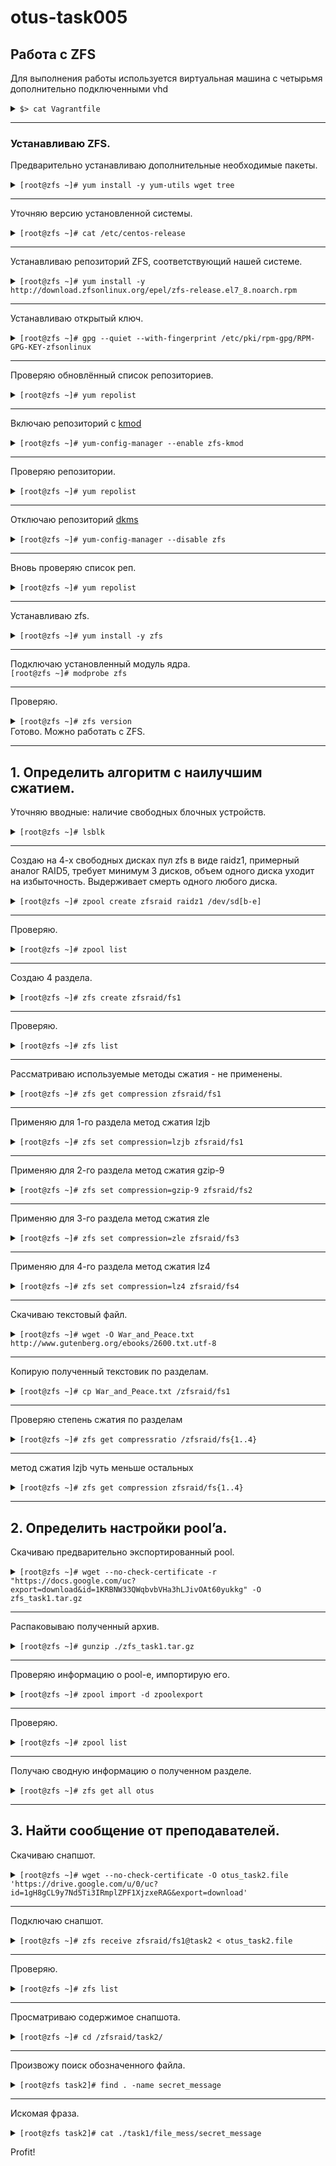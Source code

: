 # otus-task005
## Работа с ZFS

Для выполнения работы используется виртуальная машина с четырьмя дополнительно подключенными vhd  

<details><summary><code>$> cat Vagrantfile</code></summary>

```ruby
# -*- mode: ruby -*-
# vim: set ft=ruby :
home = ENV['HOME']
ENV["LC_ALL"] = "en_US.UTF-8"

MACHINES = {
  :zfs => {
        :box_name => "centos/7",
        :box_version => "2004.01",
        :ip_addr => '192.168.10.10',
    :disks => {
        :sata1 => {
            :dfile => home + '/VirtualBox VMs/sata1_zfs.vdi',
            :size => 1024,
            :port => 1
        },
        :sata2 => {
            :dfile => home + '/VirtualBox VMs/sata2_zfs.vdi',
            :size => 1024, # Megabytes
            :port => 2
        },
        :sata3 => {
            :dfile => home + '/VirtualBox VMs/sata3_zfs.vdi',
            :size => 1024, # Megabytes
            :port => 3
        },
        :sata4 => {
            :dfile => home + '/VirtualBox VMs/sata4_zfs.vdi',
            :size => 1024,
            :port => 4
        }
    }
  },
}

Vagrant.configure("2") do |config|

    config.vm.box_version = "2004.01"
    MACHINES.each do |boxname, boxconfig|
  
        config.vm.define boxname do |box|
  
            box.vm.box = boxconfig[:box_name]
            box.vm.host_name = boxname.to_s
  
            #box.vm.network "forwarded_port", guest: 3260, host: 3260+offset
  
            box.vm.network "private_network", ip: boxconfig[:ip_addr]
  
            box.vm.provider :virtualbox do |vb|
                    vb.customize ["modifyvm", :id, "--memory", "1024"]
                    needsController = false
            boxconfig[:disks].each do |dname, dconf|
                unless File.exist?(dconf[:dfile])
                  vb.customize ['createhd', '--filename', dconf[:dfile], '--variant', 'Fixed', '--size', dconf[:size]]
                                  needsController =  true
                            end
  
            end
                    if needsController == true
                       vb.customize ["storagectl", :id, "--name", "SATA", "--add", "sata" ]
                       boxconfig[:disks].each do |dname, dconf|
                           vb.customize ['storageattach', :id,  '--storagectl', 'SATA', '--port', dconf[:port], '--device', 0, '--type', 'hdd', '--medium', dconf[:dfile]]
                       end
                    end
            end
  
        box.vm.provision "shell", inline: <<-SHELL
            mkdir -p ~root/.ssh
            cp ~vagrant/.ssh/auth* ~root/.ssh
          SHELL
  
        end
    end
  end
```
</details>  

--------------------------------------------------------------------------------  

### Устанавливаю ZFS.
Предварительно устанавливаю дополнительные необходимые пакеты.  
<details><summary><code>[root@zfs ~]# yum install -y yum-utils wget tree</code></summary>

```shell
Loaded plugins: fastestmirror
Determining fastest mirrors
 * base: mirror.axelname.ru
 * extras: mirror.yandex.ru
 * updates: mirror.axelname.ru
base                                                                                                                       | 3.6 kB  00:00:00     
extras                                                                                                                     | 2.9 kB  00:00:00     
updates                                                                                                                    | 2.9 kB  00:00:00     
(1/4): base/7/x86_64/group_gz                                                                                              | 153 kB  00:00:00     
(2/4): extras/7/x86_64/primary_db                                                                                          | 222 kB  00:00:00     
(3/4): updates/7/x86_64/primary_db                                                                                         | 3.7 MB  00:00:00     
(4/4): base/7/x86_64/primary_db                                                                                            | 6.1 MB  00:00:01     
Resolving Dependencies
--> Running transaction check
---> Package tree.x86_64 0:1.6.0-10.el7 will be installed
---> Package wget.x86_64 0:1.14-18.el7_6.1 will be installed
---> Package yum-utils.noarch 0:1.1.31-53.el7 will be updated
---> Package yum-utils.noarch 0:1.1.31-54.el7_8 will be an update
--> Finished Dependency Resolution

Dependencies Resolved

==================================================================================================================================================
 Package                            Arch                            Version                                   Repository                     Size
==================================================================================================================================================
Installing:
 tree                               x86_64                          1.6.0-10.el7                              base                           46 k
 wget                               x86_64                          1.14-18.el7_6.1                           base                          547 k
Updating:
 yum-utils                          noarch                          1.1.31-54.el7_8                           base                          122 k

Transaction Summary
==================================================================================================================================================
Install  2 Packages
Upgrade  1 Package

Total download size: 715 k
Downloading packages:
No Presto metadata available for base
warning: /var/cache/yum/x86_64/7/base/packages/tree-1.6.0-10.el7.x86_64.rpm: Header V3 RSA/SHA256 Signature, key ID f4a80eb5: NOKEY
Public key for tree-1.6.0-10.el7.x86_64.rpm is not installed
(1/3): tree-1.6.0-10.el7.x86_64.rpm                                                                                        |  46 kB  00:00:00     
(2/3): yum-utils-1.1.31-54.el7_8.noarch.rpm                                                                                | 122 kB  00:00:00     
(3/3): wget-1.14-18.el7_6.1.x86_64.rpm                                                                                     | 547 kB  00:00:00     
--------------------------------------------------------------------------------------------------------------------------------------------------
Total                                                                                                             2.4 MB/s | 715 kB  00:00:00     
Retrieving key from file:///etc/pki/rpm-gpg/RPM-GPG-KEY-CentOS-7
Importing GPG key 0xF4A80EB5:
 Userid     : "CentOS-7 Key (CentOS 7 Official Signing Key) <security@centos.org>"
 Fingerprint: 6341 ab27 53d7 8a78 a7c2 7bb1 24c6 a8a7 f4a8 0eb5
 Package    : centos-release-7-8.2003.0.el7.centos.x86_64 (@anaconda)
 From       : /etc/pki/rpm-gpg/RPM-GPG-KEY-CentOS-7
Running transaction check
Running transaction test
Transaction test succeeded
Running transaction
  Installing : wget-^[[B1.14-18.el7_6.1.x86_64 [############################################################################################### ]   Installing : wget-1.14-18.el7_6.1.x86_64                                                                                                    1/4 
  Updating   : yum-utils-1.1.31-54.el7_8.noarch                                                                                               2/4 
  Installing : tree-1.6.0-10.el7.x86_64                                                                                                       3/4 
  Cleanup    : yum-utils-1.1.31-53.el7.noarch                                                                                                 4/4 
  Verifying  : tree-1.6.0-10.el7.x86_64                                                                                                       1/4 
  Verifying  : yum-utils-1.1.31-54.el7_8.noarch                                                                                               2/4 
  Verifying  : wget-1.14-18.el7_6.1.x86_64                                                                                                    3/4 
  Verifying  : yum-utils-1.1.31-53.el7.noarch                                                                                                 4/4 

Installed:
  tree.x86_64 0:1.6.0-10.el7                                             wget.x86_64 0:1.14-18.el7_6.1                                            

Updated:
  yum-utils.noarch 0:1.1.31-54.el7_8                                                                                                              

Complete!

```
</details>  

--------------------------------------------------------------------------------

Уточняю версию установленной системы.  
<details><summary><code>[root@zfs ~]# cat /etc/centos-release </code></summary>

```shell
CentOS Linux release 7.8.2003 (Core)
```
</details>  

--------------------------------------------------------------------------------

Устанавливаю репозиторий ZFS, соответствующий нашей системе.  
<details><summary><code>[root@zfs ~]# yum install -y http://download.zfsonlinux.org/epel/zfs-release.el7_8.noarch.rpm </code></summary>
  
```shell
Loaded plugins: fastestmirror
zfs-release.el7_8.noarch.rpm                                                                                               | 5.3 kB  00:00:00     
Examining /var/tmp/yum-root-D2GBI0/zfs-release.el7_8.noarch.rpm: zfs-release-1-7.8.noarch
Marking /var/tmp/yum-root-D2GBI0/zfs-release.el7_8.noarch.rpm to be installed
Resolving Dependencies
--> Running transaction check
---> Package zfs-release.noarch 0:1-7.8 will be installed
--> Finished Dependency Resolution

Dependencies Resolved

==================================================================================================================================================
 Package                           Arch                         Version                     Repository                                       Size
==================================================================================================================================================
Installing:
 zfs-release                       noarch                       1-7.8                       /zfs-release.el7_8.noarch                       2.9 k

Transaction Summary
==================================================================================================================================================
Install  1 Package

Total size: 2.9 k
Installed size: 2.9 k
Downloading packages:
Running transaction check
Running transaction test
Transaction test succeeded
Running transaction
  Installing : zfs-release-1-7.8.noarch                                                                                                       1/1 
  Verifying  : zfs-release-1-7.8.noarch                                                                                                       1/1 

Installed:
  zfs-release.noarch 0:1-7.8                                                                                                                      

Complete!
```
</details>  

--------------------------------------------------------------------------------

Устанавливаю открытый ключ.
<details><summary><code>[root@zfs ~]# gpg --quiet --with-fingerprint /etc/pki/rpm-gpg/RPM-GPG-KEY-zfsonlinux</code></summary>
  
```shell
gpg: new configuration file `/root/.gnupg/gpg.conf' created
gpg: WARNING: options in `/root/.gnupg/gpg.conf' are not yet active during this run
pub  2048R/F14AB620 2013-03-21 ZFS on Linux <zfs@zfsonlinux.org>
      Key fingerprint = C93A FFFD 9F3F 7B03 C310  CEB6 A9D5 A1C0 F14A B620
sub  2048R/99685629 2013-03-21
```
</details>  

--------------------------------------------------------------------------------

Проверяю обновлённый список репозиториев.
<details><summary><code>[root@zfs ~]# yum repolist</code></summary>
  
```shell
Loaded plugins: fastestmirror
Loading mirror speeds from cached hostfile
 * base: mirror.axelname.ru
 * extras: mirror.yandex.ru
 * updates: mirror.axelname.ru
zfs                                                                                                                        | 2.9 kB  00:00:00     
zfs/x86_64/primary_db                                                                                                      |  18 kB  00:00:00     
repo id                                                         repo name                                                                   status
base/7/x86_64                                                   CentOS-7 - Base                                                             10,072
extras/7/x86_64                                                 CentOS-7 - Extras                                                              448
updates/7/x86_64                                                CentOS-7 - Updates                                                             773
zfs/x86_64                                                      ZFS on Linux for EL7 - dkms                                                     22
repolist: 11,315
```
</details>  

--------------------------------------------------------------------------------

Включаю репозиторий с [kmod](https://openzfs.github.io/openzfs-docs/Getting%20Started/RHEL%20and%20CentOS.html#kabi-tracking-kmod "kABI-tracking kmod")
<details><summary><code>[root@zfs ~]# yum-config-manager --enable zfs-kmod</code></summary>
  
```shell  
Loaded plugins: fastestmirror
================================================================= repo: zfs-kmod =================================================================
[zfs-kmod]
async = True
bandwidth = 0
base_persistdir = /var/lib/yum/repos/x86_64/7
baseurl = http://download.zfsonlinux.org/epel/7.8/kmod/x86_64/
cache = 0
cachedir = /var/cache/yum/x86_64/7/zfs-kmod
check_config_file_age = True
compare_providers_priority = 80
cost = 1000
deltarpm_metadata_percentage = 100
deltarpm_percentage = 
enabled = 1
enablegroups = True
exclude = 
failovermethod = priority
ftp_disable_epsv = False
gpgcadir = /var/lib/yum/repos/x86_64/7/zfs-kmod/gpgcadir
gpgcakey = 
gpgcheck = True
gpgdir = /var/lib/yum/repos/x86_64/7/zfs-kmod/gpgdir
gpgkey = file:///etc/pki/rpm-gpg/RPM-GPG-KEY-zfsonlinux
hdrdir = /var/cache/yum/x86_64/7/zfs-kmod/headers
http_caching = all
includepkgs = 
ip_resolve = 
keepalive = True
keepcache = False
mddownloadpolicy = sqlite
mdpolicy = group:small
mediaid = 
metadata_expire = 604800
metadata_expire_filter = read-only:present
metalink = 
minrate = 0
mirrorlist = 
mirrorlist_expire = 86400
name = ZFS on Linux for EL7 - kmod
old_base_cache_dir = 
password = 
persistdir = /var/lib/yum/repos/x86_64/7/zfs-kmod
pkgdir = /var/cache/yum/x86_64/7/zfs-kmod/packages
proxy = False
proxy_dict = 
proxy_password = 
proxy_username = 
repo_gpgcheck = False
retries = 10
skip_if_unavailable = False
ssl_check_cert_permissions = True
sslcacert = 
sslclientcert = 
sslclientkey = 
sslverify = True
throttle = 0
timeout = 30.0
ui_id = zfs-kmod/x86_64
ui_repoid_vars = releasever,
   basearch
username = 
```
</details>  

--------------------------------------------------------------------------------

Проверяю репозитории.
<details><summary><code>[root@zfs ~]# yum repolist</code></summary>
  
```shell
Loaded plugins: fastestmirror
Loading mirror speeds from cached hostfile
 * base: mirror.axelname.ru
 * extras: mirror.yandex.ru
 * updates: mirror.axelname.ru
zfs                                                                                                                        | 2.9 kB  00:00:00     
zfs-kmod                                                                                                                   | 2.9 kB  00:00:00     
zfs-kmod/x86_64/primary_db                                                                                                 |  82 kB  00:00:00     
repo id                                                         repo name                                                                   status
base/7/x86_64                                                   CentOS-7 - Base                                                             10,072
extras/7/x86_64                                                 CentOS-7 - Extras                                                              448
updates/7/x86_64                                                CentOS-7 - Updates                                                             773
zfs/x86_64                                                      ZFS on Linux for EL7 - dkms                                                     22
zfs-kmod/x86_64                                                 ZFS on Linux for EL7 - kmod                                                     26
repolist: 11,341
```
</details>  

--------------------------------------------------------------------------------

Отключаю репозиторий [dkms](https://openzfs.github.io/openzfs-docs/Getting%20Started/RHEL%20and%20CentOS.html#dkms)
<details><summary><code>[root@zfs ~]# yum-config-manager --disable zfs</code></summary>
  
```shell
Loaded plugins: fastestmirror
=================================================================== repo: zfs ====================================================================
[zfs]
async = True
bandwidth = 0
base_persistdir = /var/lib/yum/repos/x86_64/7
baseurl = http://download.zfsonlinux.org/epel/7.8/x86_64/
cache = 0
cachedir = /var/cache/yum/x86_64/7/zfs
check_config_file_age = True
compare_providers_priority = 80
cost = 1000
deltarpm_metadata_percentage = 100
deltarpm_percentage = 
enabled = 0
enablegroups = True
exclude = 
failovermethod = priority
ftp_disable_epsv = False
gpgcadir = /var/lib/yum/repos/x86_64/7/zfs/gpgcadir
gpgcakey = 
gpgcheck = True
gpgdir = /var/lib/yum/repos/x86_64/7/zfs/gpgdir
gpgkey = file:///etc/pki/rpm-gpg/RPM-GPG-KEY-zfsonlinux
hdrdir = /var/cache/yum/x86_64/7/zfs/headers
http_caching = all
includepkgs = 
ip_resolve = 
keepalive = True
keepcache = False
mddownloadpolicy = sqlite
mdpolicy = group:small
mediaid = 
metadata_expire = 604800
metadata_expire_filter = read-only:present
metalink = 
minrate = 0
mirrorlist = 
mirrorlist_expire = 86400
name = ZFS on Linux for EL7 - dkms
old_base_cache_dir = 
password = 
persistdir = /var/lib/yum/repos/x86_64/7/zfs
pkgdir = /var/cache/yum/x86_64/7/zfs/packages
proxy = False
proxy_dict = 
proxy_password = 
proxy_username = 
repo_gpgcheck = False
retries = 10
skip_if_unavailable = False
ssl_check_cert_permissions = True
sslcacert = 
sslclientcert = 
sslclientkey = 
sslverify = True
throttle = 0
timeout = 30.0
ui_id = zfs/x86_64
ui_repoid_vars = releasever,
   basearch
username = 
```
</details>  

--------------------------------------------------------------------------------
Вновь проверяю список реп.
<details><summary><code>[root@zfs ~]# yum repolist</code></summary>
  
```shell
Loaded plugins: fastestmirror
Loading mirror speeds from cached hostfile
 * base: mirror.axelname.ru
 * extras: mirror.yandex.ru
 * updates: mirror.axelname.ru
repo id                                                         repo name                                                                   status
base/7/x86_64                                                   CentOS-7 - Base                                                             10,072
extras/7/x86_64                                                 CentOS-7 - Extras                                                              448
updates/7/x86_64                                                CentOS-7 - Updates                                                             773
zfs-kmod/x86_64                                                 ZFS on Linux for EL7 - kmod                                                     26
repolist: 11,319
```
</details>  

--------------------------------------------------------------------------------

Устанавливаю zfs.
<details><summary><code>[root@zfs ~]# yum install -y zfs</code></summary>
  
```shell
Loaded plugins: fastestmirror
Loading mirror speeds from cached hostfile
 * base: mirror.axelname.ru
 * extras: mirror.yandex.ru
 * updates: mirror.axelname.ru
zfs-kmod                                                                                                                   | 2.9 kB  00:00:00     
Resolving Dependencies
--> Running transaction check
---> Package zfs.x86_64 0:0.8.5-1.el7 will be installed
--> Processing Dependency: zfs-kmod = 0.8.5 for package: zfs-0.8.5-1.el7.x86_64
--> Processing Dependency: libzpool2 = 0.8.5 for package: zfs-0.8.5-1.el7.x86_64
--> Processing Dependency: libzfs2 = 0.8.5 for package: zfs-0.8.5-1.el7.x86_64
--> Processing Dependency: libuutil1 = 0.8.5 for package: zfs-0.8.5-1.el7.x86_64
--> Processing Dependency: libnvpair1 = 0.8.5 for package: zfs-0.8.5-1.el7.x86_64
--> Processing Dependency: sysstat for package: zfs-0.8.5-1.el7.x86_64
--> Processing Dependency: libzpool.so.2()(64bit) for package: zfs-0.8.5-1.el7.x86_64
--> Processing Dependency: libzfs_core.so.1()(64bit) for package: zfs-0.8.5-1.el7.x86_64
--> Processing Dependency: libzfs.so.2()(64bit) for package: zfs-0.8.5-1.el7.x86_64
--> Processing Dependency: libuutil.so.1()(64bit) for package: zfs-0.8.5-1.el7.x86_64
--> Processing Dependency: libnvpair.so.1()(64bit) for package: zfs-0.8.5-1.el7.x86_64
--> Running transaction check
---> Package kmod-zfs.x86_64 0:0.8.5-1.el7 will be installed
---> Package libnvpair1.x86_64 0:0.8.5-1.el7 will be installed
---> Package libuutil1.x86_64 0:0.8.5-1.el7 will be installed
---> Package libzfs2.x86_64 0:0.8.5-1.el7 will be installed
---> Package libzpool2.x86_64 0:0.8.5-1.el7 will be installed
---> Package sysstat.x86_64 0:10.1.5-19.el7 will be installed
--> Processing Dependency: libsensors.so.4()(64bit) for package: sysstat-10.1.5-19.el7.x86_64
--> Running transaction check
---> Package lm_sensors-libs.x86_64 0:3.4.0-8.20160601gitf9185e5.el7 will be installed
--> Finished Dependency Resolution

Dependencies Resolved

==================================================================================================================================================
 Package                            Arch                      Version                                           Repository                   Size
==================================================================================================================================================
Installing:
 zfs                                x86_64                    0.8.5-1.el7                                       zfs-kmod                    486 k
Installing for dependencies:
 kmod-zfs                           x86_64                    0.8.5-1.el7                                       zfs-kmod                    1.1 M
 libnvpair1                         x86_64                    0.8.5-1.el7                                       zfs-kmod                     32 k
 libuutil1                          x86_64                    0.8.5-1.el7                                       zfs-kmod                     26 k
 libzfs2                            x86_64                    0.8.5-1.el7                                       zfs-kmod                    208 k
 libzpool2                          x86_64                    0.8.5-1.el7                                       zfs-kmod                    861 k
 lm_sensors-libs                    x86_64                    3.4.0-8.20160601gitf9185e5.el7                    base                         42 k
 sysstat                            x86_64                    10.1.5-19.el7                                     base                        315 k

Transaction Summary
==================================================================================================================================================
Install  1 Package (+7 Dependent packages)

Total download size: 3.0 M
Installed size: 11 M
Downloading packages:
(1/8): libnvpair1-0.8.5-1.el7.x86_64.rpm                                                                                   |  32 kB  00:00:00     
(2/8): libuutil1-0.8.5-1.el7.x86_64.rpm                                                                                    |  26 kB  00:00:00     
(3/8): libzfs2-0.8.5-1.el7.x86_64.rpm                                                                                      | 208 kB  00:00:00     
(4/8): kmod-zfs-0.8.5-1.el7.x86_64.rpm                                                                                     | 1.1 MB  00:00:01     
(5/8): lm_sensors-libs-3.4.0-8.20160601gitf9185e5.el7.x86_64.rpm                                                           |  42 kB  00:00:00     
(6/8): sysstat-10.1.5-19.el7.x86_64.rpm                                                                                    | 315 kB  00:00:00     
(7/8): libzpool2-0.8.5-1.el7.x86_64.rpm                                                                                    | 861 kB  00:00:00     
(8/8): zfs-0.8.5-1.el7.x86_64.rpm                                                                                          | 486 kB  00:00:02     
--------------------------------------------------------------------------------------------------------------------------------------------------
Total                                                                                                             699 kB/s | 3.0 MB  00:00:04     
Running transaction check
Running transaction test
Transaction test succeeded
Running transaction
  Installing : libnvpair1-0.8.5-1.el7.x86_64                                                                                                  1/8 
  Installing : libuutil1-0.8.5-1.el7.x86_64                                                                                                   2/8 
  Installing : libzfs2-0.8.5-1.el7.x86_64                                                                                                     3/8 
  Installing : libzpool2-0.8.5-1.el7.x86_64                                                                                                   4/8 
  Installing : lm_sensors-libs-3.4.0-8.20160601gitf9185e5.el7.x86_64                                                                          5/8 
  Installing : sysstat-10.1.5-19.el7.x86_64                                                                                                   6/8 
  Installing : kmod-zfs-0.8.5-1.el7.x86_64                                                                                                    7/8 
  Installing : zfs-0.8.5-1.el7.x86_64                                                                                                         8/8 
  Verifying  : sysstat-10.1.5-19.el7.x86_64                                                                                                   1/8 
  Verifying  : libuutil1-0.8.5-1.el7.x86_64                                                                                                   2/8 
  Verifying  : libzfs2-0.8.5-1.el7.x86_64                                                                                                     3/8 
  Verifying  : zfs-0.8.5-1.el7.x86_64                                                                                                         4/8 
  Verifying  : kmod-zfs-0.8.5-1.el7.x86_64                                                                                                    5/8 
  Verifying  : libnvpair1-0.8.5-1.el7.x86_64                                                                                                  6/8 
  Verifying  : lm_sensors-libs-3.4.0-8.20160601gitf9185e5.el7.x86_64                                                                          7/8 
  Verifying  : libzpool2-0.8.5-1.el7.x86_64                                                                                                   8/8 

Installed:
  zfs.x86_64 0:0.8.5-1.el7                                                                                                                        

Dependency Installed:
  kmod-zfs.x86_64 0:0.8.5-1.el7          libnvpair1.x86_64 0:0.8.5-1.el7         libuutil1.x86_64 0:0.8.5-1.el7                                 
  libzfs2.x86_64 0:0.8.5-1.el7           libzpool2.x86_64 0:0.8.5-1.el7          lm_sensors-libs.x86_64 0:3.4.0-8.20160601gitf9185e5.el7        
  sysstat.x86_64 0:10.1.5-19.el7        

Complete!
```
</details>  

--------------------------------------------------------------------------------

Подключаю установленный модуль ядра.  
<code>[root@zfs ~]# modprobe zfs</code>

--------------------------------------------------------------------------------

Проверяю.
<details><summary><code>[root@zfs ~]# zfs version</code></summary>
  
```shell
zfs-0.8.5-1
zfs-kmod-0.8.5-1
```
</details>  
Готово. Можно работать с ZFS.

--------------------------------------------------------------------------------

## 1. Определить алгоритм с наилучшим сжатием.  

Уточняю вводные: наличие свободных блочных устройств.
<details><summary><code>[root@zfs ~]# lsblk</code></summary>
  
```shell
NAME   MAJ:MIN RM SIZE RO TYPE MOUNTPOINT
sda      8:0    0  40G  0 disk 
└─sda1   8:1    0  40G  0 part /
sdb      8:16   0   1G  0 disk 
sdc      8:32   0   1G  0 disk 
sdd      8:48   0   1G  0 disk 
sde      8:64   0   1G  0 disk 
```
</details> 
 
--------------------------------------------------------------------------------

Создаю на 4-х свободных дисках пул zfs в виде raidz1, примерный аналог RAID5, требует минимум 3 дисков, объем одного диска уходит на избыточность. Выдерживает смерть одного любого диска.
<details><summary><code>[root@zfs ~]# zpool create zfsraid raidz1 /dev/sd[b-e]</code></summary>
  
```shell
```
</details> 
 
--------------------------------------------------------------------------------

Проверяю.
<details><summary><code>[root@zfs ~]# zpool list</code></summary>
  
```shell
NAME      SIZE  ALLOC   FREE  CKPOINT  EXPANDSZ   FRAG    CAP  DEDUP    HEALTH  ALTROOT
zfsraid  3.75G   161K  3.75G        -         -     0%     0%  1.00x    ONLINE  -

[root@zfs ~]# zpool status
  pool: zfsraid
 state: ONLINE
  scan: none requested
config:

	NAME        STATE     READ WRITE CKSUM
	zfsraid     ONLINE       0     0     0
	  raidz1-0  ONLINE       0     0     0
	    sdb     ONLINE       0     0     0
	    sdc     ONLINE       0     0     0
	    sdd     ONLINE       0     0     0
	    sde     ONLINE       0     0     0

errors: No known data errors

[root@zfs ~]# df -h
Filesystem      Size  Used Avail Use% Mounted on
devtmpfs        489M     0  489M   0% /dev
tmpfs           496M     0  496M   0% /dev/shm
tmpfs           496M  6.7M  489M   2% /run
tmpfs           496M     0  496M   0% /sys/fs/cgroup
/dev/sda1        40G  3.1G   37G   8% /
tmpfs           100M     0  100M   0% /run/user/1000
zfsraid         2.7G  128K  2.7G   1% /zfsraid

[root@zfs ~]# lsblk
NAME   MAJ:MIN RM  SIZE RO TYPE MOUNTPOINT
sda      8:0    0   40G  0 disk 
└─sda1   8:1    0   40G  0 part /
sdb      8:16   0    1G  0 disk 
├─sdb1   8:17   0 1014M  0 part 
└─sdb9   8:25   0    8M  0 part 
sdc      8:32   0    1G  0 disk 
├─sdc1   8:33   0 1014M  0 part 
└─sdc9   8:41   0    8M  0 part 
sdd      8:48   0    1G  0 disk 
├─sdd1   8:49   0 1014M  0 part 
└─sdd9   8:57   0    8M  0 part 
sde      8:64   0    1G  0 disk 
├─sde1   8:65   0 1014M  0 part 
└─sde9   8:73   0    8M  0 part 
```
</details> 
 
--------------------------------------------------------------------------------

Создаю 4 раздела.
<details><summary><code>[root@zfs ~]# zfs create zfsraid/fs1</code></summary>
  
```shell
[root@zfs ~]# zfs create zfsraid/fs2
[root@zfs ~]# zfs create zfsraid/fs3
[root@zfs ~]# zfs create zfsraid/fs4
```
</details> 
 
--------------------------------------------------------------------------------

Проверяю.
<details><summary><code>[root@zfs ~]# zfs list</code></summary>
  
```shell
NAME          USED  AVAIL     REFER  MOUNTPOINT
zfsraid       275K  2.68G     37.4K  /zfsraid
zfsraid/fs1  32.9K  2.68G     32.9K  /zfsraid/fs1
zfsraid/fs2  32.9K  2.68G     32.9K  /zfsraid/fs2
zfsraid/fs3  32.9K  2.68G     32.9K  /zfsraid/fs3
zfsraid/fs4  32.9K  2.68G     32.9K  /zfsraid/fs4
```
</details> 
 
--------------------------------------------------------------------------------

Рассматриваю используемые методы сжатия - не применены.
<details><summary><code>[root@zfs ~]# zfs get compression zfsraid/fs1</code></summary>
  
```shell
NAME         PROPERTY     VALUE     SOURCE
zfsraid/fs1  compression  off       default
[root@zfs ~]# zfs get compression zfsraid/fs3
NAME         PROPERTY     VALUE     SOURCE
zfsraid/fs3  compression  off       default
```
</details> 
 
--------------------------------------------------------------------------------

Применяю для 1-го раздела метод сжатия lzjb
<details><summary><code>[root@zfs ~]# zfs set compression=lzjb zfsraid/fs1</code></summary>
  
```shell
[root@zfs ~]# zfs get compression zfsraid/fs1
NAME         PROPERTY     VALUE     SOURCE
zfsraid/fs1  compression  lzjb      local
```
</details> 
 
--------------------------------------------------------------------------------

Применяю для 2-го раздела метод сжатия gzip-9
<details><summary><code>[root@zfs ~]# zfs set compression=gzip-9 zfsraid/fs2</code></summary>
  
```shell
[root@zfs ~]# zfs get compression zfsraid/fs2
NAME         PROPERTY     VALUE     SOURCE
zfsraid/fs2  compression  gzip-9    local
```
</details> 
 
--------------------------------------------------------------------------------

Применяю для 3-го раздела метод сжатия zle
<details><summary><code>[root@zfs ~]# zfs set compression=zle zfsraid/fs3</code></summary>
  
```shell
[root@zfs ~]# zfs get compression zfsraid/fs3
NAME         PROPERTY     VALUE     SOURCE
zfsraid/fs3  compression  zle       local
```
</details> 
 
--------------------------------------------------------------------------------

Применяю для 4-го раздела метод сжатия lz4
<details><summary><code>[root@zfs ~]# zfs set compression=lz4 zfsraid/fs4</code></summary>
  
```shell
[root@zfs ~]# zfs get compression zfsraid/fs4
NAME         PROPERTY     VALUE     SOURCE
zfsraid/fs4  compression  lz4       local
```
</details> 
 
--------------------------------------------------------------------------------

Скачиваю текстовый файл.
<details><summary><code>[root@zfs ~]# wget -O War_and_Peace.txt http://www.gutenberg.org/ebooks/2600.txt.utf-8</code></summary>
  
```shell
--2020-11-19 16:56:04--  http://www.gutenberg.org/ebooks/2600.txt.utf-8
Resolving www.gutenberg.org (www.gutenberg.org)... 152.19.134.47, 2610:28:3090:3000:0:bad:cafe:47
Connecting to www.gutenberg.org (www.gutenberg.org)|152.19.134.47|:80... connected.
HTTP request sent, awaiting response... 302 Found
Location: http://www.gutenberg.org/cache/epub/2600/pg2600.txt [following]
--2020-11-19 16:56:04--  http://www.gutenberg.org/cache/epub/2600/pg2600.txt
Reusing existing connection to www.gutenberg.org:80.
HTTP request sent, awaiting response... 200 OK
Length: 1209374 (1.2M) [text/plain]
Saving to: ‘War_and_Peace.txt’

100%[========================================================================================================>] 1,209,374   1.01MB/s   in 1.1s   

2020-11-19 16:56:06 (1.01 MB/s) - ‘War_and_Peace.txt’ saved [1209374/1209374]

[root@zfs ~]# ls -lha
total 1.2M
dr-xr-x---.  4 root root  188 Nov 19 16:56 .
dr-xr-xr-x. 19 root root  270 Nov 19 16:49 ..
-rw-------.  1 root root 5.5K Apr 30  2020 anaconda-ks.cfg
-rw-r--r--.  1 root root   18 Dec 29  2013 .bash_logout
-rw-r--r--.  1 root root  176 Dec 29  2013 .bash_profile
-rw-r--r--.  1 root root  176 Dec 29  2013 .bashrc
-rw-r--r--.  1 root root  100 Dec 29  2013 .cshrc
drwx------.  2 root root   60 Nov 19 16:42 .gnupg
-rw-------.  1 root root 5.2K Apr 30  2020 original-ks.cfg
drwxr-xr-x.  2 root root   29 Nov 19 16:40 .ssh
-rw-r--r--.  1 root root  129 Dec 29  2013 .tcshrc
-rw-r--r--.  1 root root 1.2M May  6  2016 War_and_Peace.txt
```
</details> 
 
--------------------------------------------------------------------------------

Копирую полученный текстовик по разделам.
<details><summary><code>[root@zfs ~]# cp War_and_Peace.txt /zfsraid/fs1</code></summary>
  
```shell
[root@zfs ~]# cp War_and_Peace.txt /zfsraid/fs2
[root@zfs ~]# cp War_and_Peace.txt /zfsraid/fs3
[root@zfs ~]# cp War_and_Peace.txt /zfsraid/fs4
```
</details> 
 
--------------------------------------------------------------------------------

Проверяю степень сжатия по разделам
<details><summary><code>[root@zfs ~]# zfs get compressratio /zfsraid/fs{1..4}</code></summary>
  
```shell
NAME         PROPERTY       VALUE  SOURCE
zfsraid/fs1  compressratio  1.07x  -
zfsraid/fs2  compressratio  1.08x  -
zfsraid/fs3  compressratio  1.08x  -
zfsraid/fs4  compressratio  1.08x  -
```
</details> 
  
--------------------------------------------------------------------------------

метод сжатия lzjb чуть меньше остальных
<details><summary><code>[root@zfs ~]# zfs get compression zfsraid/fs{1..4}</code></summary>
  
```shell
NAME         PROPERTY     VALUE     SOURCE
zfsraid/fs1  compression  lzjb      local
zfsraid/fs2  compression  gzip-9    local
zfsraid/fs3  compression  zle       local
zfsraid/fs4  compression  lz4       local
```
</details> 
  
--------------------------------------------------------------------------------

## 2. Определить настройки pool’a.

Скачиваю предварительно экспортированный pool.
<details><summary><code>[root@zfs ~]# wget --no-check-certificate -r "https://docs.google.com/uc?export=download&id=1KRBNW33QWqbvbVHa3hLJivOAt60yukkg" -O zfs_task1.tar.gz</code></summary>
  
```shell
WARNING: combining -O with -r or -p will mean that all downloaded content
will be placed in the single file you specified.

--2020-11-19 17:01:24--  https://docs.google.com/uc?export=download&id=1KRBNW33QWqbvbVHa3hLJivOAt60yukkg
Resolving docs.google.com (docs.google.com)... 64.233.163.194, 2a00:1450:4010:c01::c2
Connecting to docs.google.com (docs.google.com)|64.233.163.194|:443... connected.
HTTP request sent, awaiting response... 302 Moved Temporarily
Location: https://doc-0c-bo-docs.googleusercontent.com/docs/securesc/ha0ro937gcuc7l7deffksulhg5h7mbp1/f664klu8uek1ai3hscfb3q27io3fndmq/1605805275000/16189157874053420687/*/1KRBNW33QWqbvbVHa3hLJivOAt60yukkg?e=download [following]
Warning: wildcards not supported in HTTP.
--2020-11-19 17:01:33--  https://doc-0c-bo-docs.googleusercontent.com/docs/securesc/ha0ro937gcuc7l7deffksulhg5h7mbp1/f664klu8uek1ai3hscfb3q27io3fndmq/1605805275000/16189157874053420687/*/1KRBNW33QWqbvbVHa3hLJivOAt60yukkg?e=download
Resolving doc-0c-bo-docs.googleusercontent.com (doc-0c-bo-docs.googleusercontent.com)... 173.194.222.132, 2a00:1450:4010:c0b::84
Connecting to doc-0c-bo-docs.googleusercontent.com (doc-0c-bo-docs.googleusercontent.com)|173.194.222.132|:443... connected.
HTTP request sent, awaiting response... 200 OK
Length: unspecified [application/x-gzip]
Saving to: ‘zfs_task1.tar.gz’

    [    <=>                                                                                                  ] 7,275,140   9.52MB/s   in 0.7s   

2020-11-19 17:01:34 (9.52 MB/s) - ‘zfs_task1.tar.gz’ saved [7275140]

FINISHED --2020-11-19 17:01:34--
Total wall clock time: 9.7s
Downloaded: 1 files, 6.9M in 0.7s (9.52 MB/s)
[root@zfs ~]# ls -lha
total 8.2M
dr-xr-x---.  4 root root  212 Nov 19 17:01 .
dr-xr-xr-x. 19 root root  270 Nov 19 16:49 ..
-rw-------.  1 root root 5.5K Apr 30  2020 anaconda-ks.cfg
-rw-r--r--.  1 root root   18 Dec 29  2013 .bash_logout
-rw-r--r--.  1 root root  176 Dec 29  2013 .bash_profile
-rw-r--r--.  1 root root  176 Dec 29  2013 .bashrc
-rw-r--r--.  1 root root  100 Dec 29  2013 .cshrc
drwx------.  2 root root   60 Nov 19 16:42 .gnupg
-rw-------.  1 root root 5.2K Apr 30  2020 original-ks.cfg
drwxr-xr-x.  2 root root   29 Nov 19 16:40 .ssh
-rw-r--r--.  1 root root  129 Dec 29  2013 .tcshrc
-rw-r--r--.  1 root root 1.2M May  6  2016 War_and_Peace.txt
-rw-r--r--.  1 root root 7.0M Nov 19 17:01 zfs_task1.tar.gz
```
</details> 
  
--------------------------------------------------------------------------------

Распаковываю полученный архив. 
<details><summary><code>[root@zfs ~]# gunzip ./zfs_task1.tar.gz</code></summary>
  
```shell
[root@zfs ~]# ls -lha
total 1002M
dr-xr-x---.  4 root root   209 Nov 19 17:02 .
dr-xr-xr-x. 19 root root   270 Nov 19 16:49 ..
-rw-------.  1 root root  5.5K Apr 30  2020 anaconda-ks.cfg
-rw-r--r--.  1 root root    18 Dec 29  2013 .bash_logout
-rw-r--r--.  1 root root   176 Dec 29  2013 .bash_profile
-rw-r--r--.  1 root root   176 Dec 29  2013 .bashrc
-rw-r--r--.  1 root root   100 Dec 29  2013 .cshrc
drwx------.  2 root root    60 Nov 19 16:42 .gnupg
-rw-------.  1 root root  5.2K Apr 30  2020 original-ks.cfg
drwxr-xr-x.  2 root root    29 Nov 19 16:40 .ssh
-rw-r--r--.  1 root root   129 Dec 29  2013 .tcshrc
-rw-r--r--.  1 root root  1.2M May  6  2016 War_and_Peace.txt
-rw-r--r--.  1 root root 1001M Nov 19 17:01 zfs_task1.tar
[root@zfs ~]# tar xvf ./zfs_task1.tar
zpoolexport/
zpoolexport/filea
zpoolexport/fileb
```
</details> 	
  
--------------------------------------------------------------------------------

Проверяю информацию о pool-e, импортирую его.
<details><summary><code>[root@zfs ~]# zpool import -d zpoolexport</code></summary>
  
```shell
   pool: otus
     id: 6554193320433390805
  state: ONLINE
 action: The pool can be imported using its name or numeric identifier.
 config:

	otus                         ONLINE
	  mirror-0                   ONLINE
	    /root/zpoolexport/filea  ONLINE
	    /root/zpoolexport/fileb  ONLINE
[root@zfs ~]# zpool import -d zpoolexport otus
```
</details> 
  
--------------------------------------------------------------------------------

Проверяю.
<details><summary><code>[root@zfs ~]# zpool list</code></summary>
  
```shell
NAME      SIZE  ALLOC   FREE  CKPOINT  EXPANDSZ   FRAG    CAP  DEDUP    HEALTH  ALTROOT
otus      480M  2.09M   478M        -         -     0%     0%  1.00x    ONLINE  -
zfsraid  3.75G  6.64M  3.74G        -         -     0%     0%  1.00x    ONLINE  -
[root@zfs ~]# zpool status
  pool: otus
 state: ONLINE
  scan: none requested
config:

	NAME                         STATE     READ WRITE CKSUM
	otus                         ONLINE       0     0     0
	  mirror-0                   ONLINE       0     0     0
	    /root/zpoolexport/filea  ONLINE       0     0     0
	    /root/zpoolexport/fileb  ONLINE       0     0     0

errors: No known data errors

  pool: zfsraid
 state: ONLINE
  scan: none requested
config:

	NAME        STATE     READ WRITE CKSUM
	zfsraid     ONLINE       0     0     0
	  raidz1-0  ONLINE       0     0     0
	    sdb     ONLINE       0     0     0
	    sdc     ONLINE       0     0     0
	    sdd     ONLINE       0     0     0
	    sde     ONLINE       0     0     0

errors: No known data errors
```
</details> 
  
--------------------------------------------------------------------------------

Получаю сводную информацию о полученном разделе.
<details><summary><code>[root@zfs ~]# zfs get all otus</code></summary>
  
```shell
NAME  PROPERTY              VALUE                  SOURCE
otus  type                  filesystem             -
otus  creation              Fri May 15  4:00 2020  -
otus  used                  2.04M                  -
otus  available             350M                   -
otus  referenced            24K                    -
otus  compressratio         1.00x                  -
otus  mounted               yes                    -
otus  quota                 none                   default
otus  reservation           none                   default
otus  recordsize            128K                   local
otus  mountpoint            /otus                  default
otus  sharenfs              off                    default
otus  checksum              sha256                 local
otus  compression           zle                    local
otus  atime                 on                     default
otus  devices               on                     default
otus  exec                  on                     default
otus  setuid                on                     default
otus  readonly              off                    default
otus  zoned                 off                    default
otus  snapdir               hidden                 default
otus  aclinherit            restricted             default
otus  createtxg             1                      -
otus  canmount              on                     default
otus  xattr                 on                     default
otus  copies                1                      default
otus  version               5                      -
otus  utf8only              off                    -
otus  normalization         none                   -
otus  casesensitivity       sensitive              -
otus  vscan                 off                    default
otus  nbmand                off                    default
otus  sharesmb              off                    default
otus  refquota              none                   default
otus  refreservation        none                   default
otus  guid                  14592242904030363272   -
otus  primarycache          all                    default
otus  secondarycache        all                    default
otus  usedbysnapshots       0B                     -
otus  usedbydataset         24K                    -
otus  usedbychildren        2.01M                  -
otus  usedbyrefreservation  0B                     -
otus  logbias               latency                default
otus  objsetid              54                     -
otus  dedup                 off                    default
otus  mlslabel              none                   default
otus  sync                  standard               default
otus  dnodesize             legacy                 default
otus  refcompressratio      1.00x                  -
otus  written               24K                    -
otus  logicalused           1020K                  -
otus  logicalreferenced     12K                    -
otus  volmode               default                default
otus  filesystem_limit      none                   default
otus  snapshot_limit        none                   default
otus  filesystem_count      none                   default
otus  snapshot_count        none                   default
otus  snapdev               hidden                 default
otus  acltype               off                    default
otus  context               none                   default
otus  fscontext             none                   default
otus  defcontext            none                   default
otus  rootcontext           none                   default
otus  relatime              off                    default
otus  redundant_metadata    all                    default
otus  overlay               off                    default
otus  encryption            off                    default
otus  keylocation           none                   default
otus  keyformat             none                   default
otus  pbkdf2iters           0                      default
otus  special_small_blocks  0                      default
[root@zfs ~]# df -h
Filesystem      Size  Used Avail Use% Mounted on
devtmpfs        489M     0  489M   0% /dev
tmpfs           496M     0  496M   0% /dev/shm
tmpfs           496M  6.8M  489M   2% /run
tmpfs           496M     0  496M   0% /sys/fs/cgroup
/dev/sda1        40G  5.0G   35G  13% /
tmpfs           100M     0  100M   0% /run/user/1000
zfsraid         2.7G  128K  2.7G   1% /zfsraid
zfsraid/fs1     2.7G  1.3M  2.7G   1% /zfsraid/fs1
zfsraid/fs2     2.7G  1.3M  2.7G   1% /zfsraid/fs2
zfsraid/fs3     2.7G  1.3M  2.7G   1% /zfsraid/fs3
zfsraid/fs4     2.7G  1.3M  2.7G   1% /zfsraid/fs4
tmpfs           100M     0  100M   0% /run/user/0
otus            350M  128K  350M   1% /otus
otus/hometask2  352M  2.0M  350M   1% /otus/hometask2
```
</details> 	
  
--------------------------------------------------------------------------------

## 3. Найти сообщение от преподавателей.

Скачиваю снапшот.
<details><summary><code>[root@zfs ~]# wget --no-check-certificate -O otus_task2.file 'https://drive.google.com/u/0/uc?id=1gH8gCL9y7Nd5Ti3IRmplZPF1XjzxeRAG&export=download'</code></summary>
  
```shell
--2020-11-19 17:53:57--  https://drive.google.com/u/0/uc?id=1gH8gCL9y7Nd5Ti3IRmplZPF1XjzxeRAG&export=download
Resolving drive.google.com (drive.google.com)... 64.233.161.194, 2a00:1450:4010:c01::c2
Connecting to drive.google.com (drive.google.com)|64.233.161.194|:443... connected.
HTTP request sent, awaiting response... 302 Moved Temporarily
Location: https://doc-00-bo-docs.googleusercontent.com/docs/securesc/ha0ro937gcuc7l7deffksulhg5h7mbp1/6tvppju1vh73e295b5bgtotdl2l74frd/1605808425000/16189157874053420687/*/1gH8gCL9y7Nd5Ti3IRmplZPF1XjzxeRAG?e=download [following]
Warning: wildcards not supported in HTTP.
--2020-11-19 17:53:58--  https://doc-00-bo-docs.googleusercontent.com/docs/securesc/ha0ro937gcuc7l7deffksulhg5h7mbp1/6tvppju1vh73e295b5bgtotdl2l74frd/1605808425000/16189157874053420687/*/1gH8gCL9y7Nd5Ti3IRmplZPF1XjzxeRAG?e=download
Resolving doc-00-bo-docs.googleusercontent.com (doc-00-bo-docs.googleusercontent.com)... 173.194.222.132, 2a00:1450:4010:c0b::84
Connecting to doc-00-bo-docs.googleusercontent.com (doc-00-bo-docs.googleusercontent.com)|173.194.222.132|:443... connected.
HTTP request sent, awaiting response... 200 OK
Length: unspecified [application/octet-stream]
Saving to: ‘otus_task2.file’

    [   <=>                                                                                                   ] 5,432,736   10.9MB/s   in 0.5s   

2020-11-19 17:53:59 (10.9 MB/s) - ‘otus_task2.file’ saved [5432736]

[root@zfs ~]# ls -lha
total 1007M
dr-xr-x---.  5 root root   272 Nov 19 17:31 .
dr-xr-xr-x. 20 root root   282 Nov 19 17:05 ..
-rw-------.  1 root root  5.5K Apr 30  2020 anaconda-ks.cfg
-rw-------.  1 root root  2.4K Nov 19 17:31 .bash_history
-rw-r--r--.  1 root root    18 Dec 29  2013 .bash_logout
-rw-r--r--.  1 root root   176 Dec 29  2013 .bash_profile
-rw-r--r--.  1 root root   176 Dec 29  2013 .bashrc
-rw-r--r--.  1 root root   100 Dec 29  2013 .cshrc
drwx------.  2 root root    60 Nov 19 16:42 .gnupg
-rw-------.  1 root root  5.2K Apr 30  2020 original-ks.cfg
-rw-r--r--.  1 root root  5.2M Nov 19 17:53 otus_task2.file
drwxr-xr-x.  2 root root    29 Nov 19 16:40 .ssh
-rw-r--r--.  1 root root   129 Dec 29  2013 .tcshrc
-rw-r--r--.  1 root root  1.2M May  6  2016 War_and_Peace.txt
-rw-r--r--.  1 root root 1001M Nov 19 17:01 zfs_task1.tar
drwxr-xr-x.  2 root root    32 May 15  2020 zpoolexport
```
</details> 	
    
--------------------------------------------------------------------------------

Подключаю снапшот.
<details><summary><code>[root@zfs ~]# zfs receive zfsraid/fs1@task2 < otus_task2.file</code></summary>
  
```shell
cannot receive new filesystem stream: destination 'zfsraid/fs1' exists
must specify -F to overwrite it
[root@zfs ~]# zfs receive zfsraid/task2 < otus_task2.file
```
</details> 	
    
--------------------------------------------------------------------------------

Проверяю.
<details><summary><code>[root@zfs ~]# zfs list</code></summary>
  
```shell
NAME             USED  AVAIL     REFER  MOUNTPOINT
otus            2.04M   350M       24K  /otus
otus/hometask2  1.88M   350M     1.88M  /otus/hometask2
zfsraid         8.72M  2.67G     38.2K  /zfsraid
zfsraid/fs1     1.20M  2.67G     1.20M  /zfsraid/fs1
zfsraid/fs2     1.19M  2.67G     1.19M  /zfsraid/fs2
zfsraid/fs3     1.19M  2.67G     1.19M  /zfsraid/fs3
zfsraid/fs4     1.19M  2.67G     1.19M  /zfsraid/fs4
zfsraid/task2   3.73M  2.67G     3.73M  /zfsraid/task2
```
</details> 	
    
--------------------------------------------------------------------------------

Просматриваю содержимое снапшота.
<details><summary><code>[root@zfs ~]# cd /zfsraid/task2/</code></summary>
  
```shell
[root@zfs task2]# ls -lha
total 3.4M
drwxr-xr-x. 3 root    root      11 May 15  2020 .
drwxr-xr-x. 7 root    root       7 Nov 19 17:54 ..
-rw-r--r--. 1 root    root       0 May 15  2020 10M.file
-rw-r--r--. 1 root    root    710K May 15  2020 cinderella.tar
-rw-r--r--. 1 root    root      65 May 15  2020 for_examaple.txt
-rw-r--r--. 1 root    root       0 May 15  2020 homework4.txt
-rw-r--r--. 1 root    root    303K May 15  2020 Limbo.txt
-rw-r--r--. 1 root    root    498K May 15  2020 Moby_Dick.txt
drwxr-xr-x. 3 vagrant vagrant    4 Dec 18  2017 task1
-rw-r--r--. 1 root    root    1.2M May  6  2016 War_and_Peace.txt
-rw-r--r--. 1 root    root    390K May 15  2020 world.sql
 ```
</details> 	
   
--------------------------------------------------------------------------------

Произвожу поиск обозначенного файла.
<details><summary><code>[root@zfs task2]# find . -name secret_message</code></summary>
  
```shell
./task1/file_mess/secret_message  
```
</details> 	
  
--------------------------------------------------------------------------------

Искомая фраза.
<details><summary><code>[root@zfs task2]# cat ./task1/file_mess/secret_message</code></summary>
  
```shell
https://github.com/sindresorhus/awesome
```
</details> 	
  
Profit!
